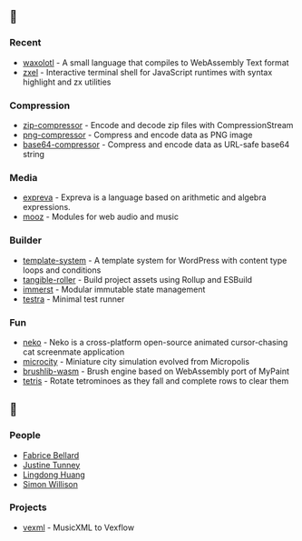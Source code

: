 ## :seedling:

### Recent

- [waxolotl](https://github.com/eliot-akira/waxolotl) - A small language that compiles to WebAssembly Text format
- [zxel](https://github.com/eliot-akira/zxel) - Interactive terminal shell for JavaScript runtimes with syntax highlight and zx utilities

### Compression

- [zip-compressor](https://github.com/eliot-akira/zip-compressor) - Encode and decode zip files with CompressionStream
- [png-compressor](https://github.com/eliot-akira/png-compressor) - Compress and encode data as PNG image
- [base64-compressor](https://github.com/eliot-akira/base64-compressor) - Compress and encode data as URL-safe base64 string

### Media

- [expreva](https://github.com/expreva/expreva) - Expreva is a language based on arithmetic and algebra expressions.
- [mooz](https://github.com/moozap/mooz) - Modules for web audio and music

### Builder

- [template-system](https://github.com/TangibleInc/template-system) - A template system for WordPress with content type loops and conditions 
- [tangible-roller](https://github.com/TangibleInc/tangible-roller) - Build project assets using Rollup and ESBuild 
- [immerst](https://github.com/eliot-akira/immerst) - Modular immutable state management
- [testra](https://github.com/eliot-akira/testra) - Minimal test runner

### Fun

- [neko](https://github.com/eliot-akira/neko) - Neko is a cross-platform open-source animated cursor-chasing cat screenmate application
- [microcity](https://github.com/eliot-akira/microcity) - Miniature city simulation evolved from Micropolis
- [brushlib-wasm](https://github.com/eliot-akira/brushlib-wasm) - Brush engine based on WebAssembly port of MyPaint
- [tetris](https://github.com/eliot-akira/tetris) - Rotate tetrominoes as they fall and complete rows to clear them

## :eyes:

### People

- [Fabrice Bellard](https://bellard.org/)
- [Justine Tunney](https://github.com/jart)
- [Lingdong Huang](https://github.com/LingDong-)
- [Simon Willison](https://github.com/simonw)

### Projects

- [vexml](https://github.com/stringsync/vexml) - MusicXML to Vexflow
